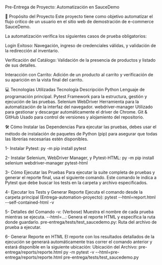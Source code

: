Pre-Entrega de Proyecto: Automatización en SauceDemo

🎯 Propósito del Proyecto Este proyecto tiene como objetivo automatizar el flujo crítico de un usuario en el sitio web de demostración de e-commerce SauceDemo.

La automatización verifica los siguientes casos de prueba obligatorios:

Login Exitoso: Navegación, ingreso de credenciales válidas, y validación de la redirección al inventario.

Verificación del Catálogo: Validación de la presencia de productos y listado de sus detalles.

Interacción con Carrito: Adición de un producto al carrito y verificación de su aparición en la vista final del carrito.

💻 Tecnologías Utilizadas Tecnología Descripción Python Lenguaje de programación principal. Pytest Framework para la estructura, gestión y ejecución de las pruebas. Selenium WebDriver Herramienta para la automatización de la interfaz del navegador. webdriver-manager Utilizado para gestionar y descargar automáticamente el driver de Chrome. Git & GitHub Usado para control de versiones y alojamiento del repositorio.

🛠️ Cómo Instalar las Dependencias Para ejecutar las pruebas, debes usar el método de instalación de paquetes de Python (pip) para asegurar que todas las librerías necesarias estén disponibles.

1- Instalar Pytest: py -m pip install pytest

2- Instalar Selenium, WebDriver Manager, y Pytest-HTML: py -m pip install selenium webdriver-manager pytest-html

3- Cómo Ejecutar las Pruebas Para ejecutar la suite completa de pruebas y generar el reporte final, usa el siguiente comando. Este comando le indica a Pytest que debe buscar los tests en la carpeta y archivo especificados.

4- Ejecutar los Tests y Generar Reporte Ejecuta el comando desde la carpeta principal (Entrega-automation-proyecto): pytest --html=report.html --self-contained-html -v

5- Detalles del Comando -v: (Verbose) Muestra el nombre de cada prueba mientras se ejecuta. --html=...: Genera el reporte HTML y especifica la ruta donde guardarlo. pre-entrega/tests/test_saucedemo.py: Ruta del archivo de prueba a ejecutar.

6- Generar Reporte en HTML El reporte con los resultados detallados de la ejecución se generará automáticamente tras correr el comando anterior y estará disponible en la siguiente ubicación: Ubicación del Archivo: pre-entrega/reports/reporte.html py -m pytest -v --html=pre-entrega/reports/reporte.html pre-entrega/tests/test_saucedemo.py
